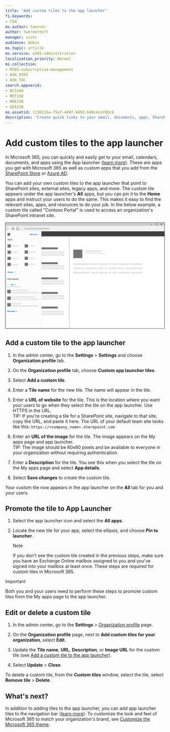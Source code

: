 ```yaml
---
title: "Add custom tiles to the app launcher"
f1.keywords:
- CSH
ms.author: twerner
author: twernermsft
manager: scotv
audience: Admin
ms.topic: article
ms.service: o365-administration
localization_priority: Normal
ms.collection: 
- M365-subscription-management 
- Adm_O365
- Adm_TOC
search.appverid:
- BCS160
- MET150
- MOE150
- GEA150
ms.assetid: 1136115a-75af-4497-b693-640c4ce70bc6
description: "Create quick links to your email, documents, apps, SharePoint sites, external sites, and other resources by adding custom tiles to the app launcher. "
---
```


# Add custom tiles to the app launcher

In Microsoft 365, you can quickly and easily get to your email, calendars, documents, and apps using the App launcher ([learn more](https://support.office.com/article/79f12104-6fed-442f-96a0-eb089a3f476a.aspx)). These are apps you get with Microsoft 365 as well as custom apps that you add from the [SharePoint Store](https://support.office.com/article/dd98e50e-d3db-4ecb-9bb7-82b189822d43.aspx) or [Azure AD](https://msdn.microsoft.com/office/office365/howto/connect-your-app-to-o365-app-launcher).
  
You can add your own custom tiles to the app launcher that point to SharePoint sites, external sites, legacy apps, and more. The custom tile appears under the app launcher's **All** apps, but you can pin it to the **Home** apps and instruct your users to do the same. This makes it easy to find the relevant sites, apps, and resources to do your job. In the below example, a custom tile called "Contoso Portal" is used to access an organization's SharePoint intranet site. 
  
![App launcher](../../media/7acc06cc-ac7a-4c6e-8ea7-81570a5bdbab.png)
  
## Add a custom tile to the app launcher

1. In the admin center, go to the **Settings** > **Settings** and choose **Organization profile** tab.
    
2. On the **Organization profile** tab, choose **Custom app launcher tiles**.
  
3. Select **Add a custom tile**. 
  
4. Enter a **Tile name** for the new tile. The name will appear in the tile. 
    
5. Enter a **URL of website** for the tile. This is the location where you want your users to go when they select the tile on the app launcher. Use HTTPS in the URL.<br/>TIP: If you're creating a tile for a SharePoint site, navigate to that site, copy the URL, and paste it here. The URL of your default team site looks like this: `https://<company_name>.sharepoint.com` 
  
6. Enter an **URL of the image** for the tile. The image appears on the My apps page and app launcher.<br/>TIP: The image should be 60x60 pixels and be available to everyone in your organization without requiring authentication.

7. Enter a **Description** for the tile. You see this when you select the tile on the My apps page and select **App details**. 
  
8. Select **Save changes** to create the custom tile. 
    
Your custom tile now appears in the app launcher on the **All** tab for you and your users. 
  
## Promote the tile to App Launcher

1. Select the app launcher icon and select the **All apps**. 
    
2. Locate the new tile for your app, select the ellipsis, and choose **Pin to launcher**.
  
    > [!NOTE]
    > If you don't see the custom tile created in the previous steps, make sure you have an Exchange Online mailbox assigned to you and you've signed into your mailbox at least once. These steps are required for custom tiles in Microsoft 365. 
  
> [!IMPORTANT]
> Both you and your users need to perform these steps to promote custom tiles from the My apps page to the app launcher. 
  
## Edit or delete a custom tile

1. In the admin center, go to the **Settings** > <a href="https://go.microsoft.com/fwlink/p/?linkid=2067339" target="_blank">Organization profile</a> page.
    
2. On the **Organization profile** page, next to   **Add custom tiles for your organization**, select **Edit**.

3. Update the **Tile name**, **URL**, **Description**, or **Image URL** for the custom tile (see [Add a custom tile to the app launcher](#add-a-custom-tile-to-the-app-launcher)).
    
4. Select **Update** \> **Close**. 
    
To delete a custom tile, from the **Custom tiles** window, select the tile, select **Remove tile** > **Delete**. 
  
## What's next?

In addition to adding tiles to the app launcher, you can add app launcher tiles to the navigation bar ([learn more](https://support.office.com/article/d536512c-b0f7-49fd-b8db-a8a967e23f23.aspx)). To customize the look and feel of Microsoft 365 to match your organization's brand, see [Customize the Microsoft 365 theme](../setup/customize-your-organization-theme.md).
  

